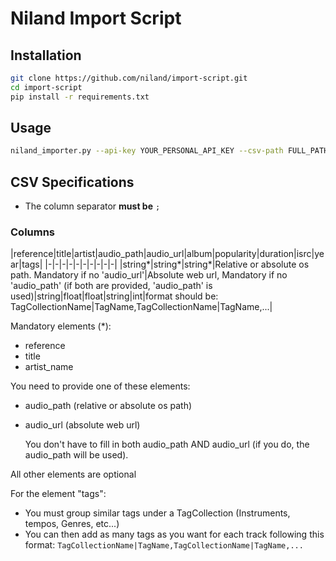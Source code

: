 # Niland Import Script

Installation
----
```bash
git clone https://github.com/niland/import-script.git
cd import-script
pip install -r requirements.txt
```

Usage
----
```bash
niland_importer.py --api-key YOUR_PERSONAL_API_KEY --csv-path FULL_PATH_TO_THE_CSV_FILE
```

CSV Specifications
----

* The column separator **must be** `;`

### Columns ###

|reference|title|artist|audio_path|audio_url|album|popularity|duration|isrc|year|tags|
|-|-|-|-|-|-|-|-|-|-|
|string*|string*|string*|Relative or absolute os path. Mandatory if no 'audio_url'|Absolute web url, Mandatory if no 'audio_path' (if both are provided, 'audio_path' is used)|string|float|float|string|int|format should be: TagCollectionName&#124;TagName,TagCollectionName&#124;TagName,...|

Mandatory elements (*):
* reference
* title
* artist_name

You need to provide one of these elements:
* audio_path (relative or absolute os path)
* audio_url (absolute web url)

  You don't have to fill in both audio_path AND audio_url (if you do, the audio_path will be used).

All other elements are optional

For the element "tags":
* You must group similar tags under a TagCollection (Instruments, tempos, Genres, etc...)
* You can then add as many tags as you want for each track following this format:   `TagCollectionName|TagName,TagCollectionName|TagName,...`
